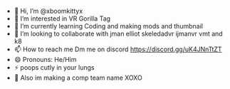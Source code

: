 - 👋 Hi, I’m @xboomkittyx
- 👀 I’m interested in VR Gorilla Tag
- 🌱 I’m currently learning Coding and making mods and thumbnail
- 💞️ I’m looking to collaborate with jman elliot skeledadvr ijmanvr vmt and k8
- 📫 How to reach me Dm me on discord https://discord.gg/uK4JNnTtZT
- 😄 Pronouns: He/Him
- ⚡ poops cutly in your lungs
- 👀 Also im making a comp team name XOXO
